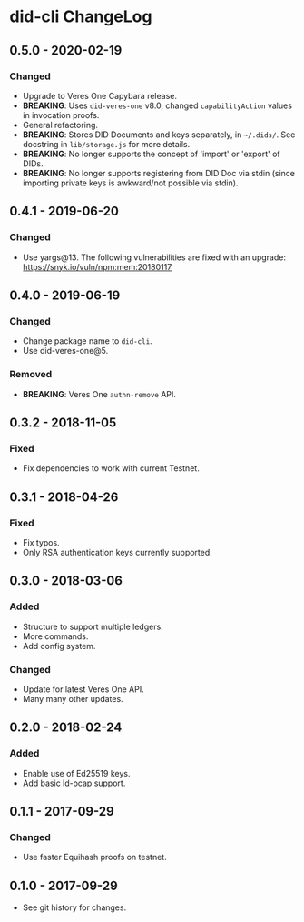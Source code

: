 # did-cli ChangeLog

## 0.5.0 - 2020-02-19

### Changed
- Upgrade to Veres One Capybara release.
- **BREAKING**: Uses `did-veres-one` v8.0, changed `capabilityAction` values
  in invocation proofs.
- General refactoring.
- **BREAKING**: Stores DID Documents and keys separately, in `~/.dids/`. See
  docstring in `lib/storage.js` for more details.
- **BREAKING**: No longer supports the concept of 'import' or 'export' of DIDs.
- **BREAKING**: No longer supports registering from DID Doc via stdin (since
  importing private keys is awkward/not possible via stdin).

## 0.4.1 - 2019-06-20

### Changed
- Use yargs@13. The following vulnerabilities are fixed with an upgrade:
  https://snyk.io/vuln/npm:mem:20180117

## 0.4.0 - 2019-06-19

### Changed
- Change package name to `did-cli`.
- Use did-veres-one@5.

### Removed
- **BREAKING**: Veres One `authn-remove` API.

## 0.3.2 - 2018-11-05

### Fixed

- Fix dependencies to work with current Testnet.

## 0.3.1 - 2018-04-26

### Fixed
- Fix typos.
- Only RSA authentication keys currently supported.

## 0.3.0 - 2018-03-06

### Added
- Structure to support multiple ledgers.
- More commands.
- Add config system.

### Changed
- Update for latest Veres One API.
- Many many other updates.

## 0.2.0 - 2018-02-24

### Added
- Enable use of Ed25519 keys.
- Add basic ld-ocap support.

## 0.1.1 - 2017-09-29

### Changed
- Use faster Equihash proofs on testnet.

## 0.1.0 - 2017-09-29

- See git history for changes.
